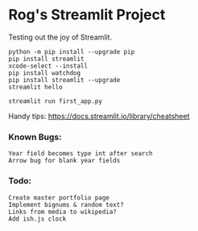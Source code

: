 # Rog's Streamlit Project
Testing out the joy of Streamlit.
```
python -m pip install --upgrade pip
pip install streamlit
xcode-select --install
pip install watchdog
pip install streamlit --upgrade
streamlit hello

streamlit run first_app.py
```
Handy tips:
https://docs.streamlit.io/library/cheatsheet

### Known Bugs:
```
Year field becomes type int after search
Arrow bug for blank year fields
```

### Todo: 
```
Create master portfolio page
Implement bignums & random text?
Links from media to wikipedia?
Add ish.js clock
```

